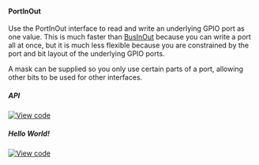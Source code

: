 #### PortInOut

Use the PortInOut interface to read and write an underlying GPIO port as one value. This is much faster than [BusInOut](/docs/v5.4/reference/api-references.html#businout) because you can write a port all at once, but it is much less flexible because you are constrained by the port and bit layout of the underlying GPIO ports.

A mask can be supplied so you only use certain parts of a port, allowing other bits to be used for other interfaces.

##### API

[![View code](https://www.mbed.com/embed/?type=library)](https://docs.mbed.com/docs/mbed-os-api/en/mbed-os-5.5/api/classmbed_1_1PortInOut.html)

##### Hello World!

[![View code](https://www.mbed.com/embed/?url=https://developer.mbed.org/users/mbed_official/code/PortInOut_HelloWorld/)](https://developer.mbed.org/users/mbed_official/code/PortInOut_HelloWorld/file/018ca8a43b33/main.cpp)
